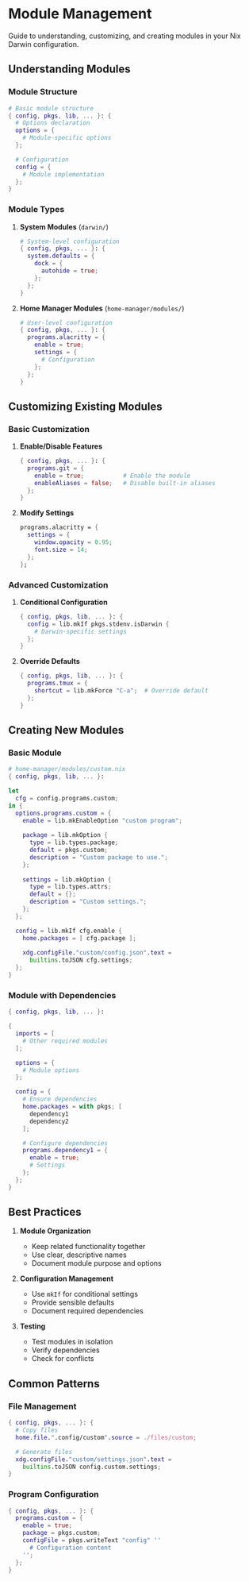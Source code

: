 # Module Management

Guide to understanding, customizing, and creating modules in your Nix Darwin configuration.

## Understanding Modules

### Module Structure

```nix
# Basic module structure
{ config, pkgs, lib, ... }: {
  # Options declaration
  options = {
    # Module-specific options
  };

  # Configuration
  config = {
    # Module implementation
  };
}
```

### Module Types

1. **System Modules** (`darwin/`)

   ```nix
   # System-level configuration
   { config, pkgs, ... }: {
     system.defaults = {
       dock = {
         autohide = true;
       };
     };
   }
   ```

2. **Home Manager Modules** (`home-manager/modules/`)

   ```nix
   # User-level configuration
   { config, pkgs, ... }: {
     programs.alacritty = {
       enable = true;
       settings = {
         # Configuration
       };
     };
   }
   ```

## Customizing Existing Modules

### Basic Customization

1. **Enable/Disable Features**

   ```nix
   { config, pkgs, ... }: {
     programs.git = {
       enable = true;           # Enable the module
       enableAliases = false;   # Disable built-in aliases
     };
   }
   ```

2. **Modify Settings**

   ```nix
   programs.alacritty = {
     settings = {
       window.opacity = 0.95;
       font.size = 14;
     };
   };
   ```

### Advanced Customization

1. **Conditional Configuration**

   ```nix
   { config, pkgs, lib, ... }: {
     config = lib.mkIf pkgs.stdenv.isDarwin {
       # Darwin-specific settings
     };
   }
   ```

2. **Override Defaults**

   ```nix
   { config, pkgs, lib, ... }: {
     programs.tmux = {
       shortcut = lib.mkForce "C-a";  # Override default
     };
   }
   ```

## Creating New Modules

### Basic Module

```nix
# home-manager/modules/custom.nix
{ config, pkgs, lib, ... }:

let
  cfg = config.programs.custom;
in {
  options.programs.custom = {
    enable = lib.mkEnableOption "custom program";
    
    package = lib.mkOption {
      type = lib.types.package;
      default = pkgs.custom;
      description = "Custom package to use.";
    };
    
    settings = lib.mkOption {
      type = lib.types.attrs;
      default = {};
      description = "Custom settings.";
    };
  };

  config = lib.mkIf cfg.enable {
    home.packages = [ cfg.package ];
    
    xdg.configFile."custom/config.json".text = 
      builtins.toJSON cfg.settings;
  };
}
```

### Module with Dependencies

```nix
{ config, pkgs, lib, ... }:

{
  imports = [
    # Other required modules
  ];

  options = {
    # Module options
  };

  config = {
    # Ensure dependencies
    home.packages = with pkgs; [
      dependency1
      dependency2
    ];

    # Configure dependencies
    programs.dependency1 = {
      enable = true;
      # Settings
    };
  };
}
```

## Best Practices

1. **Module Organization**
   - Keep related functionality together
   - Use clear, descriptive names
   - Document module purpose and options

2. **Configuration Management**
   - Use `mkIf` for conditional settings
   - Provide sensible defaults
   - Document required dependencies

3. **Testing**
   - Test modules in isolation
   - Verify dependencies
   - Check for conflicts

## Common Patterns

### File Management

```nix
{ config, pkgs, ... }: {
  # Copy files
  home.file.".config/custom".source = ./files/custom;

  # Generate files
  xdg.configFile."custom/settings.json".text = 
    builtins.toJSON config.custom.settings;
}
```

### Program Configuration

```nix
{ config, pkgs, ... }: {
  programs.custom = {
    enable = true;
    package = pkgs.custom;
    configFile = pkgs.writeText "config" ''
      # Configuration content
    '';
  };
}
```
